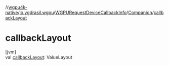 //[wgpu4k-native](../../../../index.md)/[io.ygdrasil.wgpu](../../index.md)/[WGPURequestDeviceCallbackInfo](../index.md)/[Companion](index.md)/[callbackLayout](callback-layout.md)

# callbackLayout

[jvm]\
val [callbackLayout](callback-layout.md): ValueLayout